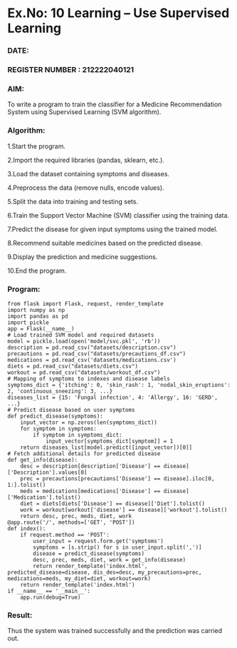 # Ex.No: 10 Learning – Use Supervised Learning  

### DATE:                                                                            
### REGISTER NUMBER : 212222040121
### AIM: 
To write a program to train the classifier for a Medicine Recommendation System using Supervised Learning (SVM algorithm).
###  Algorithm:
1.Start the program.

2.Import the required libraries (pandas, sklearn, etc.).

3.Load the dataset containing symptoms and diseases.

4.Preprocess the data (remove nulls, encode values).

5.Split the data into training and testing sets.

6.Train the Support Vector Machine (SVM) classifier using the training data.

7.Predict the disease for given input symptoms using the trained model.

8.Recommend suitable medicines based on the predicted disease.

9.Display the prediction and medicine suggestions.

10.End the program.

### Program:
```
from flask import Flask, request, render_template
import numpy as np
import pandas as pd
import pickle
app = Flask(__name__)
# Load trained SVM model and required datasets
model = pickle.load(open('model/svc.pkl', 'rb'))
description = pd.read_csv("datasets/description.csv")
precautions = pd.read_csv("datasets/precautions_df.csv")
medications = pd.read_csv('datasets/medications.csv')
diets = pd.read_csv("datasets/diets.csv")
workout = pd.read_csv("datasets/workout_df.csv")
# Mapping of symptoms to indexes and disease labels
symptoms_dict = {'itching': 0, 'skin_rash': 1, 'nodal_skin_eruptions': 2, 'continuous_sneezing': 3, ...}
diseases_list = {15: 'Fungal infection', 4: 'Allergy', 16: 'GERD', ...}
# Predict disease based on user symptoms
def predict_disease(symptoms):
    input_vector = np.zeros(len(symptoms_dict))
    for symptom in symptoms:
        if symptom in symptoms_dict:
            input_vector[symptoms_dict[symptom]] = 1
    return diseases_list[model.predict([input_vector])[0]]
# Fetch additional details for predicted disease
def get_info(disease):
    desc = description[description['Disease'] == disease]['Description'].values[0]
    prec = precautions[precautions['Disease'] == disease].iloc[0, 1:].tolist()
    meds = medications[medications['Disease'] == disease]['Medication'].tolist()
    diet = diets[diets['Disease'] == disease]['Diet'].tolist()
    work = workout[workout['disease'] == disease]['workout'].tolist()
    return desc, prec, meds, diet, work
@app.route('/', methods=['GET', 'POST'])
def index():
    if request.method == 'POST':
        user_input = request.form.get('symptoms')
        symptoms = [s.strip() for s in user_input.split(',')]
        disease = predict_disease(symptoms)
        desc, prec, meds, diet, work = get_info(disease)
        return render_template('index.html', predicted_disease=disease, dis_des=desc, my_precautions=prec, medications=meds, my_diet=diet, workout=work)
    return render_template('index.html')
if __name__ == '__main__':
    app.run(debug=True)
```




### Result:
Thus the system was trained successfully and the prediction was carried out.
